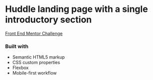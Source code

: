 # Huddle landing page with a single introductory section

[Front End Mentor Challenge](https://www.frontendmentor.io/challenges/huddle-landing-page-with-a-single-introductory-section-B_2Wvxgi0)

### Built with

- Semantic HTML5 markup
- CSS custom properties
- Flexbox
- Mobile-first workflow
